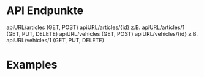 # API Endpunkte

apiURL/articles                             (GET, POST)
apiURL/articles/{id} z.B. apiURL/articles/1 (GET, PUT, DELETE)
apiURL/vehicles                             (GET, POST)
apiURL/vehicles/{id} z.B. apiURL/vehicles/1 (GET, PUT, DELETE)

# Examples